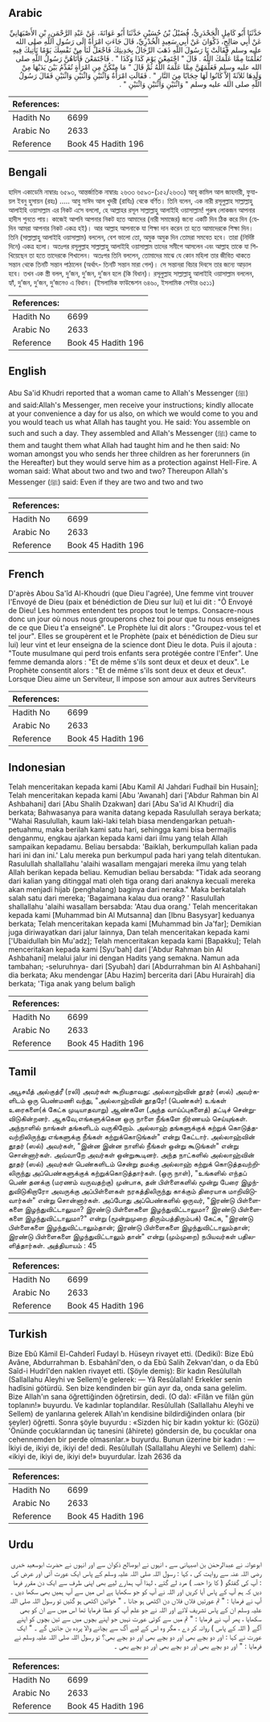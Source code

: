 ## Arabic


<div dir="rtl" lang="ar" style={{fontSize:'larger',backgroundColor:'#f8f9fa',padding:20}}>
حَدَّثَنَا أَبُو كَامِلٍ الْجَحْدَرِيُّ، فُضَيْلُ بْنُ حُسَيْنٍ حَدَّثَنَا أَبُو عَوَانَةَ، عَنْ عَبْدِ الرَّحْمَنِ، بْنِ الأَصْبَهَانِيِّ عَنْ أَبِي صَالِحٍ، ذَكْوَانَ عَنْ أَبِي سَعِيدٍ الْخُدْرِيِّ، قَالَ جَاءَتِ امْرَأَةٌ إِلَى رَسُولِ اللَّهِ صلى الله عليه وسلم فَقَالَتْ يَا رَسُولَ اللَّهِ ذَهَبَ الرِّجَالُ بِحَدِيثِكَ فَاجْعَلْ لَنَا مِنْ نَفْسِكَ يَوْمًا نَأْتِيكَ فِيهِ تُعَلِّمُنَا مِمَّا عَلَّمَكَ اللَّهُ ‏.‏ قَالَ ‏"‏ اجْتَمِعْنَ يَوْمَ كَذَا وَكَذَا ‏"‏ ‏.‏ فَاجْتَمَعْنَ فَأَتَاهُنَّ رَسُولُ اللَّهِ صلى الله عليه وسلم فَعَلَّمَهُنَّ مِمَّا عَلَّمَهُ اللَّهُ ثُمَّ قَالَ ‏"‏ مَا مِنْكُنَّ مِنِ امْرَأَةٍ تُقَدِّمُ بَيْنَ يَدَيْهَا مِنْ وَلَدِهَا ثَلاَثَةً إِلاَّ كَانُوا لَهَا حِجَابًا مِنَ النَّارِ ‏"‏ ‏.‏ فَقَالَتِ امْرَأَةٌ وَاثْنَيْنِ وَاثْنَيْنِ وَاثْنَيْنِ فَقَالَ رَسُولُ اللَّهِ صلى الله عليه وسلم ‏"‏ وَاثْنَيْنِ وَاثْنَيْنِ وَاثْنَيْنِ ‏"‏ ‏.‏
</div>
<div style={{backgroundColor:'#f8f9fa',padding:20, marginBottom: 10}}><table> <thead> <tr> <th>References:</th> <th></th> </tr> </thead> <tbody><tr><td>Hadith No</td><td>6699</td></tr><tr><td>Arabic No</td><td>2633</td></tr><tr><td>Reference</td><td>Book 45 Hadith 196</td></tr></tbody></table></div>

## Bengali


<div dir="ltr" lang="bn" style={{fontSize:'larger',backgroundColor:'#f8f9fa',padding:20}}>
হাদিস একাডেমি নাম্বারঃ ৬৫৯৩, আন্তর্জাতিক নাম্বারঃ ২৬৩৩ ৬৫৯৩-(১৫২/২৬৩৩) আবূ কামিল আল জাহদারী, ফুযায়ল ইবনু হুসায়ন (রহঃ) ..... আবু সাঈদ আল খুদরী (রাযিঃ) থেকে বর্ণিত। তিনি বলেন, এক নারী রসূলুল্লাহ সাল্লাল্লাহু আলাইহি ওয়াসাল্লাম এর নিকট এসে বললো, হে আল্লাহর রসূল সাল্লাল্লাহু আলাইহি ওয়াসাল্লাম! পুরুষ লোকজন আপনার হাদীস শুনতে পায়। কাজেই আপনি আপনার নিকট হতে আমাদের (নারী সমাজের) জন্যে একটি দিন ঠিক করে দিন (যেদিন আমরা আপনার নিকট একত্র হই)। আর আল্লাহ আপনাকে যা শিক্ষা দান করেন তা হতে আমাদেরকে শিক্ষা দিন। তিনি (সাল্লাল্লাহু আলাইহি ওয়াসাল্লাম) বললেন, বেশ ভালো তো, অমুক অমুক দিন তোমরা সমবেত হবে। তারা (নির্দিষ্ট দিনে) একত্র হলো। অতঃপর রসূলুল্লাহ সাল্লাল্লাহু আলাইহি ওয়াসাল্লাম তাদের সমীপে আসলেন এবং আল্লাহ তাকে যা শিখিয়েছেন তা হতে তাদেরকে শিখালেন। অতঃপর তিনি বললেন, তোমাদের মাঝে যে কোন মহিলা তার জীবিত থাকতে সন্তান থেকে তিনটি সন্তান পাঠালেন (অর্থাৎ- তিনটি সন্তান মারা গেল)। সে সন্তানরা বিচার দিবসে তার জন্যে আড়াল হবে। তখন এক স্ত্রী বলল, দু’জন, দু’জন, দু’জন হলে (কি বিধান)। রসূলুল্লাহ সাল্লাল্লাহু আলাইহি ওয়াসাল্লাম বললেন, হ্যাঁ, দু’জন, দু’জন, দু’জনেও এ বিধান। (ইসলামিক ফাউন্ডেশন ৬৪৬০, ইসলামিক সেন্টার ৬৫১১)
</div>
<div style={{backgroundColor:'#f8f9fa',padding:20, marginBottom: 10}}><table> <thead> <tr> <th>References:</th> <th></th> </tr> </thead> <tbody><tr><td>Hadith No</td><td>6699</td></tr><tr><td>Arabic No</td><td>2633</td></tr><tr><td>Reference</td><td>Book 45 Hadith 196</td></tr></tbody></table></div>

## English


<div dir="ltr" lang="en" style={{fontSize:'larger',backgroundColor:'#f8f9fa',padding:20}}>
Abu Sa'id Khudri reported that a woman came to Allah's Messenger (ﷺ) and said:Allah's Messenger, men receive your instructions; kindly allocate at your convenience a day for us also, on which we would come to you and you would teach us what Allah has taught you. He said: You assemble on such and such a day. They assembled and Allah's Messenger (ﷺ) came to them and taught them what Allah had taught him and he then said: No woman amongst you who sends her three children as her forerunners (in the Hereafter) but they would serve him as a protection against Hell-Fire. A woman said: What about two and two and two? Thereupon Allah's Messenger (ﷺ) said: Even if they are two and two and two
</div>
<div style={{backgroundColor:'#f8f9fa',padding:20, marginBottom: 10}}><table> <thead> <tr> <th>References:</th> <th></th> </tr> </thead> <tbody><tr><td>Hadith No</td><td>6699</td></tr><tr><td>Arabic No</td><td>2633</td></tr><tr><td>Reference</td><td>Book 45 Hadith 196</td></tr></tbody></table></div>

## French


<div dir="ltr" lang="fr" style={{fontSize:'larger',backgroundColor:'#f8f9fa',padding:20}}>
D'après Abou Sa'îd Al-Khoudri (que Dieu l'agrée), Une femme vint trouver l'Envoyé de Dieu (paix et bénédiction de Dieu sur lui) et lui dit : "Ô Envoyé de Dieu! Les hommes entendent tes propos tout le temps. Consacre-nous donc un jour où nous nous grouperons chez toi pour que tu nous enseignes de ce que Dieu t'a enseigné". Le Prophète lui dit alors : "Groupez-vous tel et tel jour". Elles se groupèrent et le Prophète (paix et bénédiction de Dieu sur lui) leur vint et leur enseigna de la science dont Dieu le dota. Puis il ajouta : "Toute musulmane qui perd trois enfants sera protégée contre l'Enfer". Une femme demanda alors : "Et de même s'ils sont deux et deux et deux". Le Prophète consentit alors : "Et de même s'ils sont deux et deux et deux". Lorsque Dieu aime un Serviteur, Il impose son amour aux autres Serviteurs
</div>
<div style={{backgroundColor:'#f8f9fa',padding:20, marginBottom: 10}}><table> <thead> <tr> <th>References:</th> <th></th> </tr> </thead> <tbody><tr><td>Hadith No</td><td>6699</td></tr><tr><td>Arabic No</td><td>2633</td></tr><tr><td>Reference</td><td>Book 45 Hadith 196</td></tr></tbody></table></div>

## Indonesian


<div dir="ltr" lang="id" style={{fontSize:'larger',backgroundColor:'#f8f9fa',padding:20}}>
Telah menceritakan kepada kami [Abu Kamil Al Jahdari Fudhail bin Husain]; Telah menceritakan kepada kami [Abu 'Awanah] dari ['Abdur Rahman bin Al Ashbahani] dari [Abu Shalih Dzakwan] dari [Abu Sa'id Al Khudri] dia berkata; Bahwasanya para wanita datang kepada Rasulullah seraya berkata; "Wahai Rasulullah, kaum laki-laki telah biasa mendengarkan petuah-petuahmu, maka berilah kami satu hari, sehingga kami bisa bermajlis denganmu, engkau ajarkan kepada kami dari ilmu yang telah Allah sampaikan kepadamu. Beliau bersabda: 'Baiklah, berkumpullah kalian pada hari ini dan ini.' Lalu mereka pun berkumpul pada hari yang telah ditentukan. Rasulullah shallallahu 'alaihi wasallam mengajari mereka ilmu yang telah Allah berikan kepada beliau. Kemudian beliau bersabda: "Tidak ada seorang dari kalian yang ditinggal mati oleh tiga orang dari anaknya kecuali mereka akan menjadi hijab (penghalang) baginya dari neraka." Maka berkatalah salah satu dari mereka; 'Bagaimana kalau dua orang? ' Rasulullah shallallahu 'alaihi wasallam bersabda: 'Atau dua orang.' Telah menceritakan kepada kami [Muhammad bin Al Mutsanna] dan [Ibnu Basysyar] keduanya berkata; Telah menceritakan kepada kami [Muhammad bin Ja'far]; Demikian juga diriwayatkan dari jalur lainnya, Dan telah menceritakan kepada kami ['Ubaidullah bin Mu'adz]; Telah menceritakan kepada kami [Bapakku]; Telah menceritakan kepada kami [Syu'bah] dari ['Abdur Rahman bin Al Ashbahani] melalui jalur ini dengan Hadits yang semakna. Namun ada tambahan; -seluruhnya- dari [Syubah] dari [Abdurrahman bin Al Ashbahani] dia berkata; Aku mendengar [Abu Hazim] bercerita dari [Abu Hurairah] dia berkata; 'Tiga anak yang belum baligh
</div>
<div style={{backgroundColor:'#f8f9fa',padding:20, marginBottom: 10}}><table> <thead> <tr> <th>References:</th> <th></th> </tr> </thead> <tbody><tr><td>Hadith No</td><td>6699</td></tr><tr><td>Arabic No</td><td>2633</td></tr><tr><td>Reference</td><td>Book 45 Hadith 196</td></tr></tbody></table></div>

## Tamil


<div dir="ltr" lang="ta" style={{fontSize:'larger',backgroundColor:'#f8f9fa',padding:20}}>
அபூசயீத் அல்குத்ரீ (ரலி) அவர்கள் கூறியதாவது: அல்லாஹ்வின் தூதர் (ஸல்) அவர்களிடம் ஒரு பெண்மணி வந்து, "அல்லாஹ்வின் தூதரே! (பெண்கள்) உங்கள் உரைகளை(க் கேட்க முடியாதவாறு) ஆண்களே (அந்த வாய்ப்புகளைத்) தட்டிச் சென்றுவிடுகின்றனர். ஆகவே,எங்களுக்கென ஒரு நாளை நீங்களே நிர்ணயம் செய்யுங்கள். அந்நாளில் நாங்கள் தங்களிடம் வருகிறோம். அல்லாஹ் தங்களுக்குக் கற்றுக் கொடுத்தவற்றிலிருந்து எங்களுக்கு நீங்கள் கற்றுக்கொடுங்கள்" என்று கேட்டார். அல்லாஹ்வின் தூதர் (ஸல்) அவர்கள், "இன்ன இன்ன நாளில் நீங்கள் ஒன்று கூடுங்கள்" என்று சொன்னார்கள். அவ்வாறே அவர்கள் ஒன்றுகூடினர். அந்த நாட்களில் அல்லாஹ்வின் தூதர் (ஸல்) அவர்கள் பெண்களிடம் சென்று தமக்கு அல்லாஹ் கற்றுக் கொடுத்தவற்றிலிருந்து அப்பெண்களுக்குக் கற்றுக்கொடுத்தார்கள். (ஒரு நாள்), "உங்களில் எந்தப் பெண் தனக்கு (மரணம் வருவதற்கு) முன்பாக, தன் பிள்ளைகளில் மூன்று பேரை இழந்துவிடுகிறாரோ அவருக்கு அப்பிள்ளைகள் நரகத்திலிருந்து காக்கும் திரையாக மாறிவிடுவார்கள்" என்று சொன்னார்கள். அப்போது அப்பெண்களில் ஒருவர், "இரண்டு பிள்ளைகளை இழந்துவிட்டாலுமா? இரண்டு பிள்ளைகளை இழந்துவிட்டாலுமா? இரண்டு பிள்ளைகளை இழந்துவிட்டாலுமா?" என்று (மூன்றுமுறை திரும்பத்திரும்பக்) கேட்க, "இரண்டு பிள்ளைகளை இழந்துவிட்டாலும்தான்; இரண்டு பிள்ளைகளை இழந்துவிட்டாலும்தான்; இரண்டு பிள்ளைகளை இழந்துவிட்டாலும் தான்" என்று (மும்முறை) நபியவர்கள் பதிலளித்தார்கள். அத்தியாயம் : 45
</div>
<div style={{backgroundColor:'#f8f9fa',padding:20, marginBottom: 10}}><table> <thead> <tr> <th>References:</th> <th></th> </tr> </thead> <tbody><tr><td>Hadith No</td><td>6699</td></tr><tr><td>Arabic No</td><td>2633</td></tr><tr><td>Reference</td><td>Book 45 Hadith 196</td></tr></tbody></table></div>

## Turkish


<div dir="ltr" lang="tr" style={{fontSize:'larger',backgroundColor:'#f8f9fa',padding:20}}>
Bize Ebû Kâmil El-Cahderî Fudayl b. Hüseyn rivayet etti. (Dediki): Bize Ebû Avâne, Abdurrahman b. Esbahânî'den, o da Ebû Salih Zekvan'dan, o da Ebû Saîd-i Hudrî'den naklen rivayet etti. (Şöyle demiş): Bir kadın Resûlullah (Sallallahu Aleyhi ve Sellem)'e gelerek: — Yâ Resûlallah! Erkekler senin hadîsini götürdü. Sen bize kendinden bir gün ayır da, onda sana gelelim. Bize Allah'ın sana öğrettiğinden öğretirsin, dedi. (O da): «Filân ve filân gün toplanın!» buyurdu. Ve kadınlar toplandılar. Resûlullah (Sallallahu Aleyhi ve Sellem) de yanlarına gelerek Allah'ın kendisine bildirdiğinden onlara (bir şeyler) öğretti. Sonra şöyle buyurdu : «Sizden hiç bir kadın yoktur ki: (Gözü) 'Önünde çocuklarından üç tanesini (âhirete) göndersin de, bu çocuklar ona cehennemden bir perde olmasınlar.» buyurdu. Bunun üzerine bir kadın : — İkiyi de, ikiyi de, ikiyi de! dedi. Resûlullah (Sallallahu Aleyhi ve Sellem) dahi: «ikiyi de, ikiyi de, ikiyi de!» buyurdular. İzah 2636 da
</div>
<div style={{backgroundColor:'#f8f9fa',padding:20, marginBottom: 10}}><table> <thead> <tr> <th>References:</th> <th></th> </tr> </thead> <tbody><tr><td>Hadith No</td><td>6699</td></tr><tr><td>Arabic No</td><td>2633</td></tr><tr><td>Reference</td><td>Book 45 Hadith 196</td></tr></tbody></table></div>

## Urdu


<div dir="rtl" lang="ur" style={{fontSize:'larger',backgroundColor:'#f8f9fa',padding:20}}>
ابوعوانہ نے عبدالرحمٰن بن اصبہانی سے ، انہوں نے ابوصالح ذکوان سے اور انہوں نے حضرت ابوسعید خدری رضی اللہ عنہ سے روایت کی ، کہا : رسول اللہ صلی اللہ علیہ وسلم کے پاس ایک عورت آئی اور عرض کی : آپ کی گفتگو ( کا بڑا حصہ ) مرد لے گئے ، لہذا آپ ہمارے لیے بھی اپنی طرف سے ایک دن مقرر فرما دیں کہ ہم آپ کے پاس آیا کریں اور اللہ نے آپ کو جو سکھایا ہے اس میں سے آپ ہمیں بھی سکھا دیں ۔ آپ نے فرمایا : " تم عورتیں فلاں فلاں دن اکٹھی ہو جانا ۔ " خواتین اکٹھی ہو گئیں تو رسول اللہ صلی اللہ علیہ وسلم ان کے پاس تشریف لائے اور اللہ نے جو علم آپ کو عطا فرمایا تھا اس میں سے ان کو بھی سکھایا ، پھر آپ نے فرمایا : " تم میں سے کوئی عورت نہیں جو اپنے بچوں میں سے تین بچوں کو اپنے آگے ( اللہ کے پاس ) روانہ کر دے ، مگر وہ اس کے لیے آگ سے بچانے والا پردہ بن جائیں گے ۔ " ایک عورت نے کہا : اور دو بچے بھی اور دو بچے بھی اور دو بچے بھی؟ تو رسول اللہ صلی اللہ علیہ وسلم نے فرمایا : " اور دو بچے بھی اور دو بچے بھی اور دو بچے بھی ۔
</div>
<div style={{backgroundColor:'#f8f9fa',padding:20, marginBottom: 10}}><table> <thead> <tr> <th>References:</th> <th></th> </tr> </thead> <tbody><tr><td>Hadith No</td><td>6699</td></tr><tr><td>Arabic No</td><td>2633</td></tr><tr><td>Reference</td><td>Book 45 Hadith 196</td></tr></tbody></table></div>
